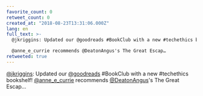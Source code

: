 ```yaml
---
favorite_count: 0
retweet_count: 0
created_at: "2018-08-23T13:31:06.000Z"
lang: en
full_text: >-
  @jkriggins: Updated our @goodreads #BookClub with a new #techethics bookshelf! 

  @anne_e_currie recommends @DeatonAngus's The Great Escap…
retweeted: true
---
```


[@jkriggins](https://twitter.com/jkriggins): Updated our
[@goodreads](https://twitter.com/goodreads) #BookClub with a new #techethics
bookshelf! [@anne_e_currie](https://twitter.com/anne_e_currie) recommends
[@DeatonAngus](https://twitter.com/DeatonAngus)'s The Great Escap…
